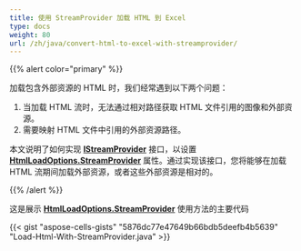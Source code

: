 ```yaml
---
title: 使用 StreamProvider 加载 HTML 到 Excel
type: docs
weight: 80
url: /zh/java/convert-html-to-excel-with-streamprovider/
---
```


{{% alert color="primary" %}} 

加载包含外部资源的 HTML 时，我们经常遇到以下两个问题：
1. 当加载 HTML 流时，无法通过相对路径获取 HTML 文件引用的图像和外部资源。
1. 需要映射 HTML 文件中引用的外部资源路径。

本文说明了如何实现 [**IStreamProvider**](https://reference.aspose.com/cells/java/com.aspose.cells/IStreamProvider) 接口，以设置 [**HtmlLoadOptions.StreamProvider**](https://reference.aspose.com/cells/java/com.aspose.cells/htmlloadoptions#StreamProvider) 属性。通过实现该接口，您将能够在加载 HTML 流期间加载外部资源，或者这些外部资源是相对的。

{{% /alert %}} 

这是展示 [**HtmlLoadOptions.StreamProvider**](https://reference.aspose.com/cells/java/com.aspose.cells/htmlloadoptions#StreamProvider) 使用方法的主要代码



{{< gist "aspose-cells-gists" "5876dc77e47649b66bdb5deefb4b5639" "Load-Html-With-StreamProvider.java" >}}
